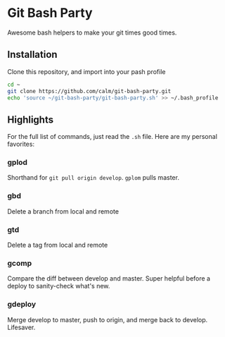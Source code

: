 # Git Bash Party

Awesome bash helpers to make your git times good times.

## Installation

Clone this repository, and import into your pash profile

```sh
cd ~
git clone https://github.com/calm/git-bash-party.git
echo 'source ~/git-bash-party/git-bash-party.sh' >> ~/.bash_profile
```

## Highlights

For the full list of commands, just read the `.sh` file. Here are my personal favorites:

### gplod

Shorthand for `git pull origin develop`. `gplom` pulls master.

### gbd

Delete a branch from local and remote

### gtd

Delete a tag from local and remote

### gcomp

Compare the diff between develop and master. Super helpful before a deploy to sanity-check what's new.

### gdeploy

Merge develop to master, push to origin, and merge back to develop. Lifesaver.
